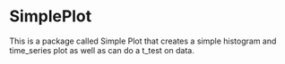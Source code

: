 # SimplePlot

This is a package called Simple Plot that creates a simple histogram and time_series plot as well as can do a t_test on data.
